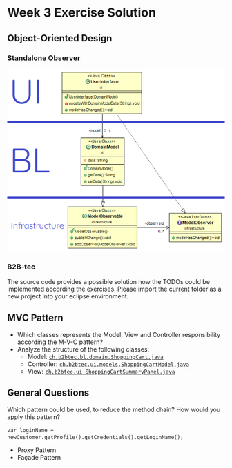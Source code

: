 # Week 3 Exercise Solution

## Object-Oriented Design

### Standalone Observer

![Class Diagram for Observer](week%203%20Standalone%20Observer%20Solution/Observer%20with%20Layers.png)

### B2B-tec

The source code provides a possible solution how the TODOs could be implemented according the exercises.
Please import the current folder as a new project into your eclipse environment.

## MVC Pattern
* Which classes represents the Model, View and Controller responsibility according the M-V-C pattern?
* Analyze the structure of the following classes:
	* Model: [```ch.b2btec.bl.domain.ShoppingCart.java```](./src/ch/b2btec/bl/domain/ShoppingCart.java)
	* Controller: [```ch.b2btec.ui.models.ShoppingCartModel.java```](./src/ch/b2btec/ui/models/ShoppingCartModel.java)
	* View: [```ch.b2btec.ui.ShoppingCartSummaryPanel.java```](./src/ch/b2btec/ui/ShoppingCartSummaryPanel.java)

## General Questions
Which pattern could be used, to reduce the method chain? How would you apply this pattern?
```
var loginName = newCustomer.getProfile().getCredentials().getLoginName();
```
* Proxy Pattern
* Façade Pattern
